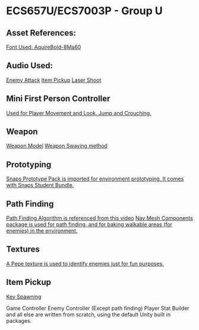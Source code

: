 # ECS657U/ECS7003P - Group U

## Asset References: 
[Font Used: AquireBold-8Ma60](https://fontsme.com/aquire.font)

## Audio Used: 
[Enemy Attack](Jab-SoundBible.com-1806727891)
[Item Pickup](http://freesoundeffect.net/sound/pickup-generic-pickup-sfx-collection-item-2-sound-effect)
[Laser Shoot](https://freesound.org/people/MusicLegends/sounds/344310/)

## Mini First Person Controller 
[Used for Player Movement and Look, Jump and Crouching.](https://assetstore.unity.com/packages/tools/input-management/mini-first-person-controller-174710)

## Weapon 
[Weapon Model](https://assetstore.unity.com/packages/3d/props/guns/sci-fi-futuristic-hand-gun-90249)
[Weapon Swaying method](https://www.youtube.com/watch?v=6hyQ2rPkMDY&t=125s)

## Prototyping
[Snaps Prototype Pack is imported for environment prototyping. It comes with Snaps Student Bundle.](https://assetstore.unity.com/browse/student-plan-pack)

## Path Finding
[Path Finding Algorithm is referenced from this video](https://www.youtube.com/watch?v=UjkSFoLxesw)
[Nav Mesh Components package is used for path finding, and for baking walkable areas (for enemies) in the environment.](https://github.com/Unity-Technologies/NavMeshComponents)

## Textures
[A Pepe texture is used to identify enemies just for fun purposes.](https://www.hiclipart.com/free-transparent-background-png-clipart-xzzdi)

## Item Pickup
[Key Spawning](https://www.youtube.com/watch?v=IXDvl8aTM_M)

Game Controller 
Enemy Controller (Except path finding)
Player Stat Builder 
and all else are written from scratch, using the default Unity built in packages.  




